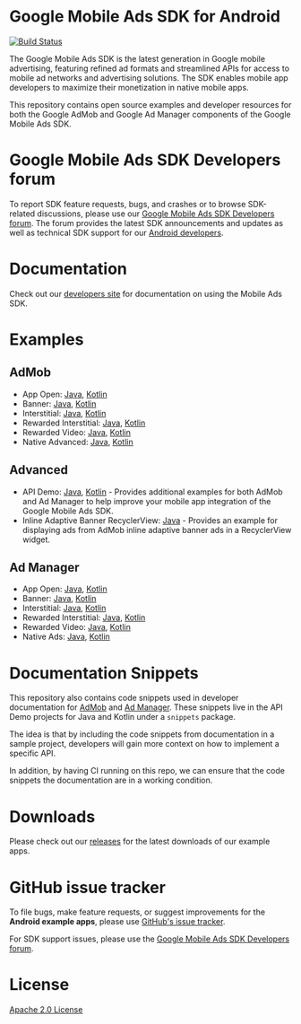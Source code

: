 # Google Mobile Ads SDK for Android

[![Build Status](https://github.com/googleads/googleads-mobile-android-examples/actions/workflows/build.yml/badge.svg)](https://github.com/googleads/googleads-mobile-android-examples/actions/workflows/build.yml)

The Google Mobile Ads SDK is the latest generation in Google mobile advertising,
featuring refined ad formats and streamlined APIs for access to mobile ad
networks and advertising solutions. The SDK enables mobile app developers to
maximize their monetization in native mobile apps.

This repository contains open source examples and developer resources for both
the Google AdMob and Google Ad Manager components of the Google Mobile Ads SDK.

# Google Mobile Ads SDK Developers forum

To report SDK feature requests, bugs, and crashes or to browse SDK-related
discussions, please use our [Google Mobile Ads SDK Developers forum](https://groups.google.com/forum/#!forum/google-admob-ads-sdk).
The forum provides the latest SDK announcements and updates as well as
technical SDK support for our [Android developers](https://groups.google.com/forum/#!categories/google-admob-ads-sdk/android).

# Documentation

Check out our [developers site](https://developers.google.com/admob/) for
documentation on using the Mobile Ads SDK.

# Examples

## AdMob

*   App Open:
    [Java](https://github.com/googleads/googleads-mobile-android-examples/tree/main/java/admob/AppOpenExample),
    [Kotlin](https://github.com/googleads/googleads-mobile-android-examples/tree/main/kotlin/admob/AppOpenExample)
*   Banner:
    [Java](https://github.com/googleads/googleads-mobile-android-examples/tree/main/java/admob/BannerExample),
    [Kotlin](https://github.com/googleads/googleads-mobile-android-examples/tree/main/kotlin/admob/BannerExample)
*   Interstitial:
    [Java](https://github.com/googleads/googleads-mobile-android-examples/tree/main/java/admob/InterstitialExample),
    [Kotlin](https://github.com/googleads/googleads-mobile-android-examples/tree/main/kotlin/admob/InterstitialExample)
*   Rewarded Interstitial:
    [Java](https://github.com/googleads/googleads-mobile-android-examples/tree/main/java/admob/RewardedInterstitialExample),
    [Kotlin](https://github.com/googleads/googleads-mobile-android-examples/tree/main/kotlin/admob/RewardedInterstitialExample)
*   Rewarded Video:
    [Java](https://github.com/googleads/googleads-mobile-android-examples/tree/main/java/admob/RewardedVideoExample),
    [Kotlin](https://github.com/googleads/googleads-mobile-android-examples/tree/main/kotlin/admob/RewardedVideoExample)
*   Native Advanced:
    [Java](https://github.com/googleads/googleads-mobile-android-examples/tree/main/java/admob/NativeAdvancedExample),
    [Kotlin](https://github.com/googleads/googleads-mobile-android-examples/tree/main/kotlin/admob/NativeAdvancedExample)

## Advanced

*   API Demo:
    [Java](https://github.com/googleads/googleads-mobile-android-examples/tree/main/java/advanced/APIDemo),
    [Kotlin](https://github.com/googleads/googleads-mobile-android-examples/tree/main/kotlin/advanced/APIDemo) -
    Provides additional examples for both AdMob and Ad Manager to help improve
    your mobile app integration of the Google Mobile Ads SDK.
*   Inline Adaptive Banner RecyclerView:
    [Java](https://github.com/googleads/googleads-mobile-android-examples/tree/main/java/advanced/InlineAdaptiveBannerExample) -
    Provides an example for displaying ads from AdMob inline adaptive banner ads
    in a RecyclerView widget.

## Ad Manager

*   App Open:
    [Java](https://github.com/googleads/googleads-mobile-android-examples/tree/main/java/admanager/AppOpenExample),
    [Kotlin](https://github.com/googleads/googleads-mobile-android-examples/tree/main/kotlin/admanager/AppOpenExample)
*   Banner:
    [Java](https://github.com/googleads/googleads-mobile-android-examples/tree/main/java/admanager/BannerExample),
    [Kotlin](https://github.com/googleads/googleads-mobile-android-examples/tree/main/kotlin/admanager/BannerExample)
*   Interstitial:
    [Java](https://github.com/googleads/googleads-mobile-android-examples/tree/main/java/admanager/InterstitialExample),
    [Kotlin](https://github.com/googleads/googleads-mobile-android-examples/tree/main/kotlin/admanager/InterstitialExample)
*   Rewarded Interstitial:
    [Java](https://github.com/googleads/googleads-mobile-android-examples/tree/main/java/admanager/RewardedInterstitialExample),
    [Kotlin](https://github.com/googleads/googleads-mobile-android-examples/tree/main/kotlin/admanager/RewardedInterstitialExample)
*   Rewarded Video:
    [Java](https://github.com/googleads/googleads-mobile-android-examples/tree/main/java/admanager/RewardedVideoExample),
    [Kotlin](https://github.com/googleads/googleads-mobile-android-examples/tree/main/kotlin/admanager/RewardedVideoExample)
*   Native Ads:
    [Java](https://github.com/googleads/googleads-mobile-android-examples/tree/main/java/admanager/NativeAdsExample),
    [Kotlin](https://github.com/googleads/googleads-mobile-android-examples/tree/main/kotlin/admanager/NativeAdsExample)

# Documentation Snippets

This repository also contains code snippets used in developer documentation for
[AdMob](https://developers.google.com/admob/android) and
[Ad Manager](https://developers.google.com/ad-manager/mobile-ads-sdk/android).
These snippets live in the API Demo projects for Java and Kotlin under a
`snippets` package.

The idea is that by including the code snippets from documentation in a sample
project, developers will gain more context on how to implement a specific API.

In addition, by having CI running on this repo, we can ensure that the code
snippets the documentation are in a working condition.

# Downloads

Please check out our [releases](https://github.com/googleads/googleads-mobile-android-examples/releases)
for the latest downloads of our example apps.

# GitHub issue tracker

To file bugs, make feature requests, or suggest improvements for the
**Android example apps**, please use [GitHub's issue tracker](https://github.com/googleads/googleads-mobile-android-examples/issues).

For SDK support issues, please use the [Google Mobile Ads SDK Developers forum](https://groups.google.com/forum/#!forum/google-admob-ads-sdk).

# License

[Apache 2.0 License](http://www.apache.org/licenses/LICENSE-2.0.html)
